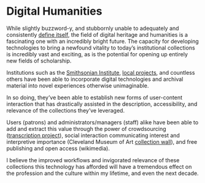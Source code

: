 # Digital Humanities

<!-- {
  "tags": ["digital humanities", "school", "MUSE-359", "future" ]
-->

While slightly buzzword-y, and stubbornly unable to adequately and consistently [define itself](http://whatisdigitalhumanities.com/),
  the field of digital heritage and humanities is a fascinating one with an incredibly bright future. The capacity for developing 
  technologies to bring a newfound vitality to today’s institutional collections is incredibly vast and exciting, as is the 
  potential for opening up entirely new fields of scholarship.

Institutions such as the [Smithsonian Institute](https://www.si.edu/), [local projects](https://localprojects.net/), and countless 
  others have been able to incorporate digital technologies and archival material into novel experiences otherwise unimaginable. 
  
In so doing, they’ve been able to establish new forms of user-content interaction that has drastically assisted in the description, 
  accessibility, and relevance of the collections they’ve leveraged.

Users (patrons) and administrators/managers (staff) alike have been able to add and extract this value through the power of crowdsourcing 
  ([transcription project](https://transcription.si.edu/)), social interaction communicating interest and interpretive importance 
  (Cleveland Museum of Art [collection wall](http://www.clevelandart.org/gallery-one/collection-wall)), and free publishing and open 
  access (wikimedia). 
  
  I believe the improved workflows and invigorated relevance of these collections this technology has afforded will have a tremendous 
    effect on the profession and the culture within my lifetime, and even the next decade.
